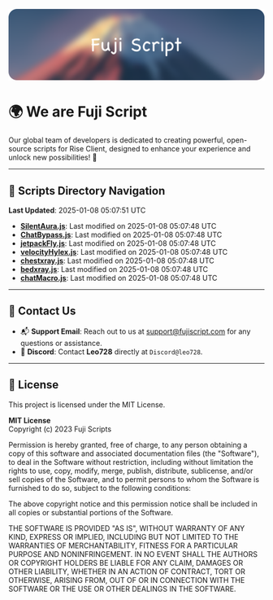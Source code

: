 ![Banner](.github/b.webp)

# 🌍 **We are Fuji Script**

Our global team of developers is dedicated to creating powerful, open-source scripts for Rise Client, designed to enhance your experience and unlock new possibilities! 🌟

---
<!-- SCRIPTS_NAVIGATION_START -->
## 📂 **Scripts Directory Navigation**

**Last Updated**: 2025-01-08 05:07:51 UTC

- **[SilentAura.js](scripts/SilentAura.js)**: Last modified on 2025-01-08 05:07:48 UTC
- **[ChatBypass.js](scripts/ChatBypass.js)**: Last modified on 2025-01-08 05:07:48 UTC
- **[jetpackFly.js](scripts/jetpackFly.js)**: Last modified on 2025-01-08 05:07:48 UTC
- **[velocityHylex.js](scripts/velocityHylex.js)**: Last modified on 2025-01-08 05:07:48 UTC
- **[chestxray.js](scripts/chestxray.js)**: Last modified on 2025-01-08 05:07:48 UTC
- **[bedxray.js](scripts/bedxray.js)**: Last modified on 2025-01-08 05:07:48 UTC
- **[chatMacro.js](scripts/chatMacro.js)**: Last modified on 2025-01-08 05:07:48 UTC

<!-- SCRIPTS_NAVIGATION_END -->

---

## 💬 **Contact Us**  
- 📬 **Support Email**: Reach out to us at [support@fujiscript.com](mailto:support@fujiscript.com) for any questions or assistance.  
- 💬 **Discord**: Contact **Leo728** directly at `Discord@leo728`.

---

## 📜 **License**

This project is licensed under the MIT License.  

**MIT License**  
Copyright (c) 2023 Fuji Scripts  

Permission is hereby granted, free of charge, to any person obtaining a copy of this software and associated documentation files (the "Software"), to deal in the Software without restriction, including without limitation the rights to use, copy, modify, merge, publish, distribute, sublicense, and/or sell copies of the Software, and to permit persons to whom the Software is furnished to do so, subject to the following conditions:  

The above copyright notice and this permission notice shall be included in all copies or substantial portions of the Software.  

THE SOFTWARE IS PROVIDED "AS IS", WITHOUT WARRANTY OF ANY KIND, EXPRESS OR IMPLIED, INCLUDING BUT NOT LIMITED TO THE WARRANTIES OF MERCHANTABILITY, FITNESS FOR A PARTICULAR PURPOSE AND NONINFRINGEMENT. IN NO EVENT SHALL THE AUTHORS OR COPYRIGHT HOLDERS BE LIABLE FOR ANY CLAIM, DAMAGES OR OTHER LIABILITY, WHETHER IN AN ACTION OF CONTRACT, TORT OR OTHERWISE, ARISING FROM, OUT OF OR IN CONNECTION WITH THE SOFTWARE OR THE USE OR OTHER DEALINGS IN THE SOFTWARE.  
